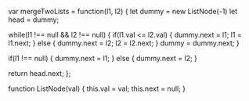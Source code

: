 var mergeTwoLists = function(l1, l2) {
  let dummy = new ListNode(-1)
  let head = dummy;

  while(l1 !== null && l2 !== null) {
    if(l1.val <= l2.val) {
      dummy.next = l1;
      l1 = l1.next;
    } else {
      dummy.next = l2;
      l2 = l2.next;
    }
    dummy = dummy.next;
  }

  if(l1 !== null) {
    dummy.next = l1;
  } else {
    dummy.next = l2;
  }

  return head.next;
};

function ListNode(val) {
  this.val = val;
  this.next = null;
}
